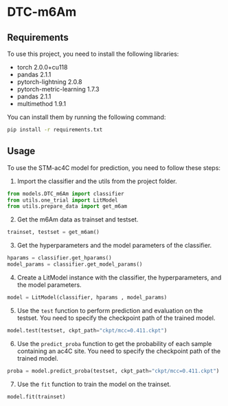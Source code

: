 # DTC-m6Am
## Requirements
To use this project, you need to install the following libraries:

- torch                     2.0.0+cu118
- pandas                    2.1.1                   
- pytorch-lightning         2.0.8                    
- pytorch-metric-learning   1.7.3 
- pandas                    2.1.1
- multimethod               1.9.1

You can install them by running the following command:

```bash
pip install -r requirements.txt
```

## Usage

To use the STM-ac4C model for prediction, you need to follow these steps:

1. Import the classifier and the utils from the project folder.

```python
from models.DTC_m6Am import classifier
from utils.one_trial import LitModel
from utils.prepare_data import get_m6am
```

2. Get the m6Am data as trainset and testset.

```python
trainset, testset = get_m6am()
```

3. Get the hyperparameters and the model parameters of the classifier.

```python
hparams = classifier.get_hparams()
model_params = classifier.get_model_params()
```

4. Create a LitModel instance with the classifier, the hyperparameters, and the model parameters.

```python
model = LitModel(classifier, hparams , model_params)
```

5. Use the `test` function to perform prediction and evaluation on the testset. You need to specify the checkpoint path of the trained model.

```python
model.test(testset, ckpt_path="ckpt/mcc=0.411.ckpt")
```

6. Use the `predict_proba` function to get the probability of each sample containing an ac4C site. You need to specify the checkpoint path of the trained model.

```python
proba = model.predict_proba(testset, ckpt_path="ckpt/mcc=0.411.ckpt")
```

7. Use the `fit` function to train the model on the trainset.

```python
model.fit(trainset)
```
